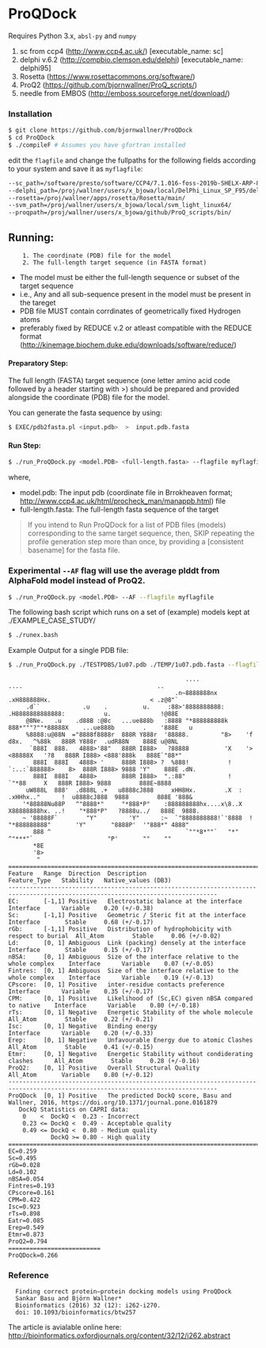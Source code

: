 # ProQDock



Requires Python 3.x, `absl-py` and `numpy`

1. sc from ccp4 (http://www.ccp4.ac.uk/) [executable_name: sc]
2. delphi v.6.2 (http://compbio.clemson.edu/delphi) [executable_name: delphi95]
3. Rosetta (https://www.rosettacommons.org/software/)
4. ProQ2 (https://github.com/bjornwallner/ProQ_scripts/)
5. needle from EMBOS (http://emboss.sourceforge.net/download/)

### Installation

```sh
$ git clone https://github.com/bjornwallner/ProQDock
$ cd ProQDock
$ ./compileF # Assumes you have gfortran installed
```
edit the `flagfile` and change the fullpaths for the following fields according to your system and save it as `myflagfile`: 

```sh
--sc_path=/software/presto/software/CCP4/7.1.016-foss-2019b-SHELX-ARP-8.0-1/ccp4-7.1/bin/sc
--delphi_path=/proj/wallner/users/x_bjowa/local/DelPhi_Linux_SP_F95/delphi95
--rosetta=/proj/wallner/apps/rosetta/Rosetta/main/
--svm_path=/proj/wallner/users/x_bjowa/local/svm_light_linux64/
--proqpath=/proj/wallner/users/x_bjowa/github/ProQ_scripts/bin/
```

## Running:

        1. The coordinate (PDB) file for the model
        2. The full-length target sequence (in FASTA format) 

- The model must be either the full-length sequence or subset of the target sequence 
- i.e., Any and all sub-sequence present in the model must be present in the tareget
- PDB file MUST contain corrdinates of geometrically fixed Hydrogen atoms 
- preferably fixed by REDUCE v.2 or atleast compatible with the REDUCE format 
  (http://kinemage.biochem.duke.edu/downloads/software/reduce/)


#### Preparatory Step: 
The full length (FASTA) target sequence (one letter amino acid code followed by a header starting with >) should be prepared and provided alongside the coordinate (PDB) file for the model.

You can generate the fasta sequence by using:
```sh
$ EXEC/pdb2fasta.pl <input.pdb>  >  input.pdb.fasta
```

#### Run Step: 
```sh
$ ./run_ProQDock.py <model.PDB> <full-length.fasta> --flagfile myflagfile
```
where,
- model.pdb: The input pdb (coordinate file in Brrokheaven format; http://www.ccp4.ac.uk/html/procheck_man/manappb.html) file
- full-length.fasta: The full-length fasta sequence of the target

> If you intend to Run ProQDock for a list of PDB files (models) corresponding to the same target sequence,
then, SKIP repeating the profile generation step more than once, by providing a [consistent basename] for the fasta file.

### Experimental `--AF` flag will use the average plddt from AlphaFold model instead of ProQ2.

```sh
$ ./run_ProQDock.py <model.PDB> --AF --flagfile myflagfile
```

The following bash script which runs on a set of (example) models kept at ./EXAMPLE_CASE_STUDY/
```sh
$ ./runex.bash
```

Example Output for a single PDB file: 

```sh
$ ./run_ProQDock.py ./TESTPDBS/1u07.pdb ./TEMP/1u07.pdb.fasta --flagfile flagfile
```

```
                                                  ....                   ....                                      ..      
                                               .n~8888888nx           .xH888888Hx.                            < .z@8"`      
     .d``            .u    .          u.     :88>'8888888888:       .H8888888888888:           u.              !@88E        
     @8Ne.   .u    .d88B :@8c   ...ue888b   :8888 "*888888888k      888*"""?""*88888X    ...ue888b        .    '888E   u    
     %8888:u@88N  ="8888f8888r  888R Y888r  '88888.         "8>    'f     d8x.   ^%88k   888R Y888r  .udR88N    888E u@8NL  
      `888I  888.   4888>'88"   888R I888>   ?88888          'X    '>    <88888X   '?8   888R I888> <888'888k   888E`"88*"  
       888I  888I   4888> '     888R I888> ?  %888!           !     `:..:`888888>    8>  888R I888> 9888 'Y"    888E .dN.   
       888I  888I   4888>       888R I888>  ".:88"            !            `"*88     X   888R I888> 9888        888E~8888   
     uW888L  888'  .d888L .+   u8888cJ888     xHH8Hx.        .X  :    .xHHhx.."      !  u8888cJ888  9888        888E '888&  
    '*88888Nu88P   ^"8888*"     "*888*P"    :888888888hx....x\8..X   X88888888hx. ..!    "*888*P"   ?8888u../   888E  9888. 
    ~ '88888F`        "Y"         'Y"      :~  `"8888888888!`'8888  !   "*888888888"       'Y"       "8888P'  '"888*" 4888" 
       888 ^                                      `""*8*""`   "*"          ^"***"`                     "P'       ""    ""   
       *8E                                                                                                                  
       '8>                                                                                                                  
        "
=================================================================================================================================
Feature   Range  Direction  Description                                            Feature_Type   Stability   Native_values (DB3)
---------------------------------------------------------------------------------------------------------------------------------
EC:       [-1,1] Positive   Electrostatic balance at the interface                 Interface      Variable    0.20 (+/-0.38)
Sc:       [-1,1] Positive   Geometric / Steric fit at the interface                Interface       Stable     0.68 (+/-0.17)
rGb:      [-1,1] Positive   Distribution of hydrophobicity with respect to burial  All_Atom        Stable     0.06 (+/-0.02)
Ld:       [0, 1] Ambiguous  Link (packing) densely at the interface                Interface       Stable     0.15 (+/-0.17)
nBSA:     [0, 1] Ambiguous  Size of the interface relative to the whole complex    Interface      Variable    0.07 (+/-0.05)
Fintres:  [0, 1] Ambiguous  Size of the interface relative to the whole complex    Interface      Variable    0.19 (+/-0.13)
CPscore:  [0, 1] Positive   inter-residue contacts preference                      Interface      Variable    0.35 (+/-0.17)
CPM:      [0, 1] Positive   Likelihood of (Sc,EC) given nBSA compared to native    Interface      Variable    0.80 (+/-0.18)
rTs:      [0, 1] Negative   Energetic Stability of the whole molecule              All_Atom        Stable     0.22 (+/-0.21)
Isc:      [0, 1] Negative   Binding energy                                         Interface      Variable    0.20 (+/-0.33)
Erep:     [0, 1] Negative   Unfavourable Energy due to atomic Clashes              All_Atom        Stable     0.41 (+/-0.15)
Etmr:     [0, 1] Negative   Energetic Stability without condiderating clashes      All_Atom        Stable     0.28 (+/-0.16)
ProQ2:    [0, 1] Positive   Overall Structural Quality                             All_Atom       Variable    0.80 (+/-0.12)
---------------------------------------------------------------------------------------------------------------------------------
ProQDock  [0, 1] Positive   The predicted DockQ score, Basu and Wallner, 2016, https://doi.org/10.1371/journal.pone.0161879
   DockQ Statistics on CAPRI data:  
    0    <  DockQ <  0.23 - Incorrect
    0.23 <= DockQ <  0.49 - Acceptable quality
    0.49 <= DockQ <  0.80 - Medium quality
            DockQ >= 0.80 - High quality
=================================================================================================================================
EC=0.259
Sc=0.495
rGb=0.028
Ld=0.102
nBSA=0.054
Fintres=0.193
CPscore=0.161
CPM=0.422
Isc=0.923
rTs=0.898
Eatr=0.085
Erep=0.549
Etmr=0.873
ProQ2=0.794
==========================
ProQDock=0.266

``` 


### Reference

      Finding correct protein–protein docking models using ProQDock
      Sankar Basu and Björn Wallner* 
      Bioinformatics (2016) 32 (12): i262-i270. 
      doi: 10.1093/bioinformatics/btw257

The article is avialable online here: http://bioinformatics.oxfordjournals.org/content/32/12/i262.abstract









